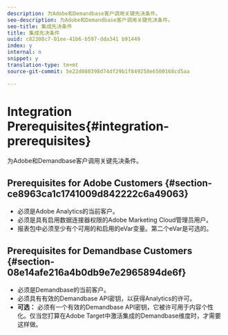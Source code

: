 ```yaml
---
description: 为Adobe和Demandbase客户调用关键先决条件。
seo-description: 为Adobe和Demandbase客户调用关键先决条件。
seo-title: 集成先决条件
title: 集成先决条件
uuid: c82308c7-01ee-41b6-b597-dda341 b91449
index: y
internal: n
snippet: y
translation-type: tm+mt
source-git-commit: 5e22d080398d74df29b1f849258e6500168cd5aa

---
```



# Integration Prerequisites{#integration-prerequisites}

为Adobe和Demandbase客户调用关键先决条件。

## Prerequisites for Adobe Customers {#section-ce8963ca1c1741009d842222c6a49063}

* 必须是Adobe Analytics的当前客户。
* 必须是具有启用数据连接器权限的Adobe Marketing Cloud管理员用户。
* 报表包中必须至少有个可用的和启用的eVar变量。第二个eVar是可选的。

## Prerequisites for Demandbase Customers {#section-08e14afe216a4b0db9e7e2965894de6f}

* 必须是Demandbase的当前客户。
* 必须具有有效的Demandbase API密钥，以获得Analytics的许可。
* **可选：** 必须有一个有效的Demandbase API密钥，它被许可用于内容个性化。仅当您打算在Adobe Target中激活集成的Demandbase维度时，才需要这样做。

